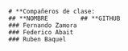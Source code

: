 
	# **Compañeros de clase:
	## **NOMBRE			## **GITHUB
	### Fernando Zamora
	### Federico Abait
	### Ruben Baquel
